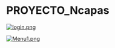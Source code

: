 # PROYECTO_Ncapas


[![login.png](https://i.postimg.cc/mhfxScmR/login.png)](https://postimg.cc/zHjPzfmP)

[![Menu1.png](https://i.postimg.cc/rw7VPmzd/Menu1.png)](https://postimg.cc/xXyVk9vY)
